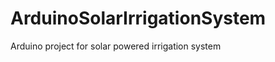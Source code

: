 ArduinoSolarIrrigationSystem
============================

Arduino project for solar powered irrigation system
